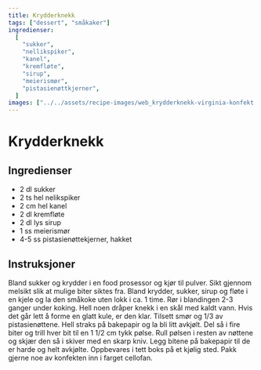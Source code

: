 ```yaml
---
title: Krydderknekk
tags: ["dessert", "småkaker"]
ingredienser:
  [
    "sukker",
    "nellikspiker",
    "kanel",
    "kremfløte",
    "sirup",
    "meierismør",
    "pistasienøttkjerner",
  ]
images: ["../../assets/recipe-images/web_krydderknekk-virginia-konfekt.jpg"]
---
```


# Krydderknekk

## Ingredienser

- 2 dl sukker
- 2 ts hel nelikspiker
- 2 cm hel kanel
- 2 dl kremfløte
- 2 dl lys sirup
- 1 ss meierismør
- 4-5 ss pistasienøttekjerner, hakket

## Instruksjoner

Bland sukker og krydder i en food prosessor og kjør til pulver. Sikt gjennom melsikt slik at mulige biter siktes fra. Bland krydder, sukker, sirup og fløte i en kjele og la den småkoke uten lokk i ca. 1 time. Rør i blandingen 2-3 ganger under koking. Hell noen dråper knekk i en skål med kaldt vann. Hvis det går lett å forme en glatt kule, er den klar. Tilsett smør og 1/3 av pistasienøttene. Hell straks på bakepapir og la bli litt avkjølt. Del så i fire biter og trill hver bit til en 1 1/2 cm tykk pølse. Rull pølsen i resten av nøttene og skjær den så i skiver med en skarp kniv. Legg bitene på bakepapir til de er harde og helt avkjølte. Oppbevares i tett boks på et kjølig sted. Pakk gjerne noe av konfekten inn i farget cellofan.
